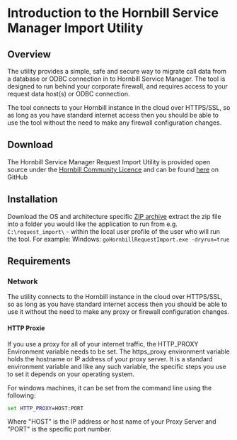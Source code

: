 # Introduction to the Hornbill Service Manager Import Utility

## Overview

The utility provides a simple, safe and secure way to migrate call data from a database or ODBC connection in to Hornbill Service Manager. The tool is designed to run behind your corporate firewall, and requires access to your request data host(s) or ODBC connection.

The tool connects to your Hornbill instance in the cloud over HTTPS/SSL, so as long as you have standard internet access then you should be able to use the tool without the need to make any firewall configuration changes.

## Download

The Hornbill Service Manager Request Import Utility is provided open source under the [Hornbill Community Licence](https://wiki.hornbill.com/index.php/The_Hornbill_Community_License_(HCL)) and can be found [here](https://github.com/hornbill/goHornbillRequestImport) on GitHub

## Installation

Download the OS and architecture specific [ZIP archive](https://github.com/hornbill/goHornbillRequestImport/releases/latest) extract the zip file into a folder you would like the application to run from e.g. ``C:\request_import\`` - within the local user profile of the user who will run the tool. For example:
Windows: 
``goHornbillRequestImport.exe -dryrun=true``

## Requirements
### Network
The utility connects to the Hornbill instance in the cloud over HTTPS/SSL, so as long as you have standard internet access then you should be able to use it without the need to make any proxy or firewall configuration changes.

#### **HTTP Proxie**

If you use a proxy for all of your internet traffic, the HTTP_PROXY Environment variable needs to be set. The https_proxy environment variable holds the hostname or IP address of your proxy server. It is a standard environment variable and like any such variable, the specific steps you use to set it depends on your operating system.

For windows machines, it can be set from the command line using the following:
```cmd
set HTTP_PROXY=HOST:PORT
```
Where "HOST" is the IP address or host name of your Proxy Server and "PORT" is the specific port number.
